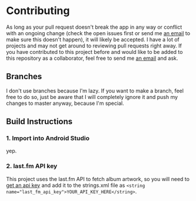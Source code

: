 # Contributing

As long as your pull request doesn't break the app in any way or conflict with an ongoing change (check the open issues first or send me [an email](mailto:dev@jfenn.me) to make sure this doesn't happen), it will likely be accepted. I have a lot of projects and may not get around to reviewing pull requests right away. If you have contributed to this project before and would like to be added to this repository as a collaborator, feel free to send me [an email](mailto:dev@jfenn.me) and ask.

## Branches

I don't use branches because I'm lazy. If you want to make a branch, feel free to do so, just be aware that I will completely ignore it and push my changes to master anyway, because I'm special.

## Build Instructions

### 1. Import into Android Studio

yep.

### 2. last.fm API key

This project uses the last.fm API to fetch album artwork, so you will need to [get an api key](https://www.last.fm/api) and add it to the strings.xml file as `<string name="last_fm_api_key">YOUR_API_KEY_HERE</string>`. 
